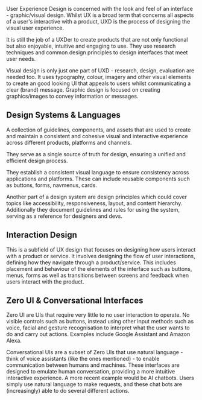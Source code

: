 User Experience Design is concerned with the look and feel of an interface - graphic/visual design. Whilst UX is a broad term that concerns all aspects of a user's interactive with a product, UXD is the process of designing the visual user experience.

It is still the job of a UXDer to create products that are not only functional but also enjoyable, intuitive and engaging to use. They use research techniques and common design principles to design interfaces that meet user needs.

Visual design is only just one part of UXD - research, design, evaluation are needed too. It uses typography, colour, imagery and other visual elements to create an good looking UI that appeals to users whilst communicating a clear (brand) message. Graphic design is focused on creating graphics/images to convey information or messages.

## Design Systems & Languages

A collection of guidelines, components, and assets that are used to create and maintain a consistent and cohesive visual and interactive experience across different products, platforms and channels.

They serve as a single source of truth for design, ensuring a unified and efficient design process.

They establish a consistent visual language to ensure consistency across applications and platforms. These can include reusable components such as buttons, forms, navmenus, cards.

Another part of a design system are design principles which could cover topics like accessibility, responsiveness, layout, and content hierarchy. Additionally they document guidelines and rules for using the system, serving as a reference for designers and devs.

## Interaction Design

This is a subfield of UX design that focuses on designing how users interact with a product or service. It involves designing the flow of user interactions, defining how they navigate through a product/service. This includes placement and behaviour of the elements of the interface such as buttons, menus, forms as well as transitions between screens and feedback when users interact with the product.

## Zero UI & Conversational Interfaces

Zero UI are UIs that require very little to no user interaction to operate. No visible controls such as buttons, instead using other input methods such as voice, facial and gesture recognisation to interpret what the user wants to do and carry out actions. Examples include Google Assistant and Amazon Alexa.

Conversational UIs are a subset of Zero UIs that use natural language - think of voice assistants (like the ones mentioned) - to enable communication between humans and machines. These interfaces are designed to emulate human conversation, providing a more intuitive interactive experience. A more recent example would be AI chatbots. Users simply use natural language to make requests, and these chat bots are (increasingly) able to do several different actions.
